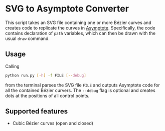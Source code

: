 # SVG to Asymptote Converter
This script takes an SVG file containing one or more Bézier curves and creates code to replicate the curves in [Asymptote](http://asymptote.ualberta.ca/). Specifically, the code contains declaration of `path` variables, which can then be drawn with the usual `draw` command.
## Usage
Calling
```bash
python run.py [-h] -f FILE [--debug]
```
from the terminal parses the SVG file `FILE` and outputs Asymptote code for all the contained Bézier curvers. The `--debug` flag is optional and creates dots at the positions of all control points.

## Supported features
- Cubic Bézier curves (open and closed)
